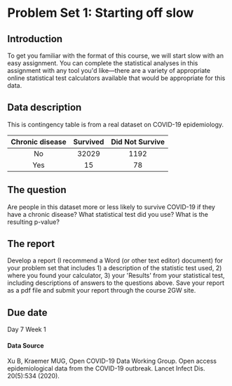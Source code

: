 # Problem Set 1: Starting off slow

## Introduction

To get you familiar with the format of this course, we will start slow with an easy assignment. You can complete the statistical analyses in this assignment with any tool you'd like—there are a variety of appropriate online statistical test calculators available that would be appropriate for this data.

## Data description

This is contingency table is from a real dataset on COVID-19 epidemiology.

| Chronic disease | Survived  |  Did Not Survive  |
|:-------------:| :--------------------:| :--------------:|
| No | 32029 | 1192 |
| Yes | 15 | 78 |

## The question

Are people in this dataset more or less likely to survive COVID-19 if they have a chronic disease? What statistical test did you use? What is the resulting p-value?

## The report

Develop a report (I recommend a Word (or other text editor) document) for your problem set that includes 1) a description of the statistic test used, 2) where you found your calculator, 3) your 'Results' from your statistical test, including descriptions of answers to the questions above.  Save your report as a pdf file and submit your report through the course 2GW site.

## Due date

Day 7 Week 1

#### Data Source

 Xu B, Kraemer MUG, Open COVID-19 Data Working Group. Open access epidemiological data from the COVID-19 outbreak. Lancet Infect Dis. 20(5):534 (2020).
